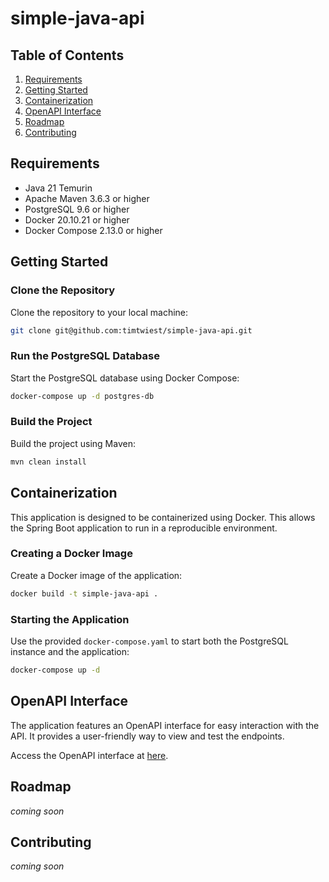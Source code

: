 # simple-java-api

## Table of Contents

1. [Requirements](#requirements)
2. [Getting Started](#getting-started)
3. [Containerization](#containerization)
4. [OpenAPI Interface](#openapi-interface)
5. [Roadmap](#roadmap)
6. [Contributing](#contributing)

## Requirements

- Java 21 Temurin
- Apache Maven 3.6.3 or higher
- PostgreSQL 9.6 or higher
- Docker 20.10.21 or higher
- Docker Compose 2.13.0 or higher

## Getting Started

### Clone the Repository

Clone the repository to your local machine:

```bash
git clone git@github.com:timtwiest/simple-java-api.git
```

### Run the PostgreSQL Database

Start the PostgreSQL database using Docker Compose:

```bash
docker-compose up -d postgres-db
```

### Build the Project

Build the project using Maven:

```bash
mvn clean install
```

## Containerization

This application is designed to be containerized using Docker. This allows the Spring Boot application to run in a
reproducible environment.

### Creating a Docker Image

Create a Docker image of the application:

```bash
docker build -t simple-java-api .
```

### Starting the Application

Use the provided `docker-compose.yaml` to start both the PostgreSQL instance and the application:

```bash
docker-compose up -d
```

## OpenAPI Interface

The application features an OpenAPI interface for easy interaction with the API. It provides a user-friendly way to view
and test the endpoints.

Access the OpenAPI interface at [here](http://localhost:9080/api/ui).

## Roadmap

_coming soon_

## Contributing

_coming soon_
